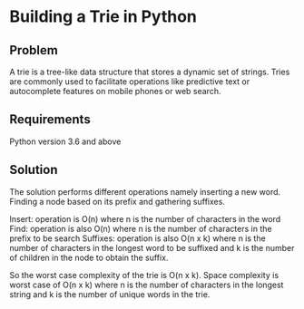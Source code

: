 # Building a Trie in Python

## Problem

A trie is a tree-like data structure that stores a dynamic set of strings. Tries are commonly used to facilitate operations like predictive text or autocomplete features on mobile phones or web search.

## Requirements

Python version 3.6 and above

## Solution

The solution performs different operations namely inserting a new word. Finding a node based on its prefix and gathering suffixes.

Insert: operation is O(n) where n is the number of characters in the word
Find: operation is also O(n) where n is the number of characters in the prefix to be search
Suffixes: operation is also O(n x k) where n is the number of characters in the longest word to be suffixed and k is the number of children in the node to obtain the suffix.

So the worst case complexity of the trie is O(n x k).
Space complexity is worst case of O(n x k) where n is the number of characters in the longest string and k is the number of unique words in the trie.